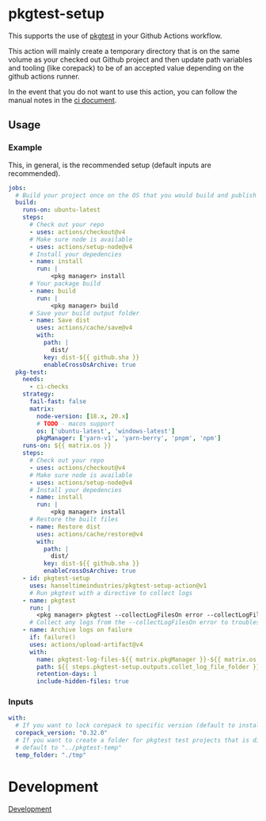 # pkgtest-setup

This supports the use of [pkgtest](https://github.com/HanseltimeIndustries/pkgtest/#readme) in your Github Actions workflow.

This action will mainly create a temporary directory that is on the same volume as your checked out Github project
and then update path variables and tooling (like corepack) to be of an accepted value depending on the github actions runner.

In the event that you do not want to use this action, you can follow the manual notes in the [ci document](https://hanseltimeindustries.github.io/pkgtest/latest/User%20Guide/5-ci/).

## Usage

### Example

This, in general, is the recommended setup (default inputs are recommended).

```yaml
jobs:
  # Build your project once on the OS that you would build and publish with
  build:
    runs-on: ubuntu-latest
    steps:
      # Check out your repo
      - uses: actions/checkout@v4
      # Make sure node is available
      - uses: actions/setup-node@v4
      # Install your depedencies
      - name: install
        run: |
            <pkg manager> install
      # Your package build
      - name: build
        run: |
            <pkg manager> build
      # Save your build output folder
      - name: Save dist
        uses: actions/cache/save@v4
        with:
          path: |
            dist/
          key: dist-${{ github.sha }}
          enableCrossOsArchive: true
  pkg-test:
    needs:
      - ci-checks
    strategy:
      fail-fast: false
      matrix:
        node-version: [18.x, 20.x]
        # TODO - macos support
        os: ['ubuntu-latest', 'windows-latest']
        pkgManager: ['yarn-v1', 'yarn-berry', 'pnpm', 'npm']
    runs-on: ${{ matrix.os }}
    steps:
      # Check out your repo
      - uses: actions/checkout@v4
      # Make sure node is available
      - uses: actions/setup-node@v4
      # Install your depedencies
      - name: install
        run: |
            <pkg manager> install
      # Restore the built files
      - name: Restore dist
        uses: actions/cache/restore@v4
        with:
          path: |
            dist/
          key: dist-${{ github.sha }}
          enableCrossOsArchive: true
    - id: pkgtest-setup
      uses: hanseltimeindustries/pkgtest-setup-action@v1
      # Run pkgtest with a directive to collect logs
    - name: pkgtest
      run: |
        <pkg manager> pkgtest --collectLogFilesOn error --collectLogFilesStage setup
      # Collect any logs from the --collectLogFilesOn error to troubleshoot failures
    - name: Archive logs on failure
      if: failure()
      uses: actions/upload-artifact@v4
      with:
        name: pkgtest-log-files-${{ matrix.pkgManager }}-${{ matrix.os }}-${{ matrix.node-version }}
        path: ${{ steps.pkgtest-setup.outputs.collet_log_file_folder }}
        retention-days: 1
        include-hidden-files: true
```

### Inputs

```yaml
with:
  # If you want to lock corepack to specific version (default to install it at "latest")
  corepack_version: "0.32.0"
  # If you want to create a folder for pkgtest test projects that is different (maybe there's restrictions on a self-hosted runner)
  # default to "../pkgtest-temp"
  temp_folder: "./tmp"
```

# Development

[Development](./DEVELOPMENT.md)
